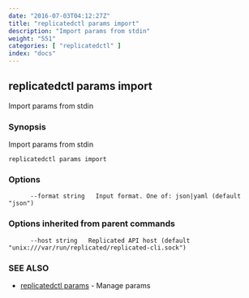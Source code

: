 ```yaml
---
date: "2016-07-03T04:12:27Z"
title: "replicatedctl params import"
description: "Import params from stdin"
weight: "551"
categories: [ "replicatedctl" ]
index: "docs"
---
```


## replicatedctl params import

Import params from stdin

### Synopsis


Import params from stdin

```
replicatedctl params import
```

### Options

```
      --format string   Input format. One of: json|yaml (default "json")
```

### Options inherited from parent commands

```
      --host string   Replicated API host (default "unix:///var/run/replicated/replicated-cli.sock")
```

### SEE ALSO
* [replicatedctl params](/docs/reference/replicatedctl/replicatedctl_params/)	 - Manage params

